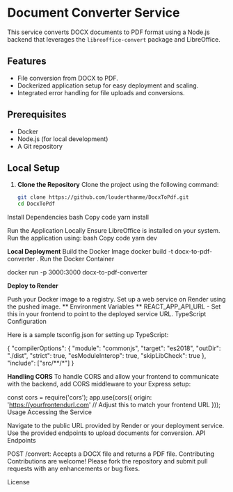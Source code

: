 # Document Converter Service

This service converts DOCX documents to PDF format using a Node.js backend that leverages the `libreoffice-convert` package and LibreOffice.

## Features

- File conversion from DOCX to PDF.
- Dockerized application setup for easy deployment and scaling.
- Integrated error handling for file uploads and conversions.

## Prerequisites

- Docker
- Node.js (for local development)
- A Git repository

## Local Setup

1. **Clone the Repository**
   Clone the project using the following command:
   ```bash
   git clone https://github.com/louderthanme/DocxToPdf.git
   cd DocxToPdf

Install Dependencies
bash
Copy code
yarn install

Run the Application Locally
Ensure LibreOffice is installed on your system.
Run the application using:
bash
Copy code
yarn dev


**Local Deployment**
Build the Docker Image
docker build -t docx-to-pdf-converter .
Run the Docker Container

docker run -p 3000:3000 docx-to-pdf-converter

**Deploy to Render**

Push your Docker image to a registry.
Set up a web service on Render using the pushed image.
**
Environment Variables
**
REACT_APP_API_URL - Set this in your frontend to point to the deployed service URL.
TypeScript Configuration

Here is a sample tsconfig.json for setting up TypeScript:


{
  "compilerOptions": {
    "module": "commonjs",
    "target": "es2018",
    "outDir": "./dist",
    "strict": true,
    "esModuleInterop": true,
    "skipLibCheck": true
  },
  "include": ["src/**/*"]
}

**Handling CORS**
To handle CORS and allow your frontend to communicate with the backend, add CORS middleware to your Express setup:

const cors = require('cors');
app.use(cors({
  origin: 'https://yourfrontendurl.com' // Adjust this to match your frontend URL
}));
Usage
Accessing the Service

Navigate to the public URL provided by Render or your deployment service.
Use the provided endpoints to upload documents for conversion.
API Endpoints

POST /convert: Accepts a DOCX file and returns a PDF file.
Contributing
Contributions are welcome! Please fork the repository and submit pull requests with any enhancements or bug fixes.

License
